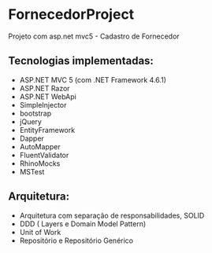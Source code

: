 # FornecedorProject
Projeto com asp.net mvc5 - Cadastro de Fornecedor

## Tecnologias implementadas:

- ASP.NET MVC 5 (com  .NET Framework 4.6.1)
- ASP.NET Razor
- ASP.NET WebApi
- SimpleInjector
- bootstrap
- jQuery
- EntityFramework
- Dapper
- AutoMapper
- FluentValidator
- RhinoMocks
- MSTest

## Arquitetura:

- Arquitetura com separação de responsabilidades, SOLID
- DDD ( Layers e Domain Model Pattern)
- Unit of Work
- Repositório e Repositório Genérico
